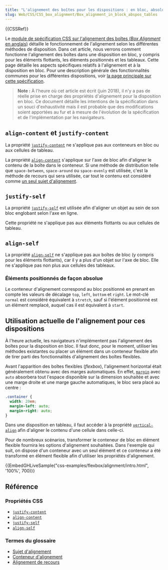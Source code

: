 ```yaml
---
title: "L'alignement des boîtes pour les dispositions : en bloc, absolue, en tableau"
slug: Web/CSS/CSS_box_alignment/Box_alignment_in_block_abspos_tables
---
```


{{CSSRef}}

Le [module de spécification CSS sur l'alignement des boîtes (<i lang="en">Box Alignment</i> en anglais)](/fr/docs/Web/CSS/CSS_Box_Alignment) détaille le fonctionnement de l'alignement selon les différentes méthodes de disposition. Dans cet article, nous verrons comment fonctionne l'alignement des boîtes dans une disposition en bloc, y compris pour les éléments flottants, les éléments positionnés et les tableaux. Cette page détaille les aspects spécifiques relatifs à l'alignement et à la disposition en bloc. Pour une description générale des fonctionnalités communes pour les différentes dispositions, voir [la page principale sur cette spécification](/fr/docs/Web/CSS/CSS_Box_Alignment).

> **Note :** À l'heure où cet article est écrit (juin 2018), il n'y a pas de réelle prise en charge des propriétés d'alignement pour la disposition en bloc. Ce document détaille les intentions de la spécification dans un souci d'exhaustivité mais il est probable que des modifications soient apportées au fur et à mesure de l'évolution de la spécification et de l'implémentation par les navigateurs.

## `align-content` et `justify-content`

La propriété [`justify-content`](/fr/docs/Web/CSS/justify-content) ne s'applique pas aux conteneurs en bloc ou aux cellules de tableau.

La propriété [`align-content`](/fr/docs/Web/CSS/align-content) s'applique sur l'axe de bloc afin d'aligner le contenu de la boîte dans le conteneur. Si une méthode de distribution telle que `space-between`, `space-around` ou `space-evenly` est utilisée, c'est la méthode de recours qui sera utilisée, car tout le contenu est considéré comme [un seul sujet d'alignement](/fr/docs/Glossary/Alignment_Subject).

## `justify-self`

La propriété [`justify-self`](/fr/docs/Web/CSS/justify-self) est utilisée afin d'aligner un objet au sein de son bloc englobant selon l'axe en ligne.

Cette propriété ne s'applique pas aux éléments flottants ou aux cellules de tableau.

## `align-self`

La propriété [`align-self`](/fr/docs/Web/CSS/align-self) ne s'applique pas aux boîtes de bloc (y compris pour les éléments flottants), car il y a plus d'un objet sur l'axe de bloc. Elle ne s'applique pas non plus aux cellules des tableaux.

### Éléments positionnés de façon absolue

Le conteneur d'alignement correspond au bloc positionné en prenant en compte les valeurs de décalage `top`, `left`, `bottom` et `right`. Le mot-clé `normal` est considéré équivalent à `stretch`, sauf si l'élément positionné est un élément remplacé, auquel cas il est équivalent à `start`.

## Utilisation actuelle de l'alignement pour ces dispositions

À l'heure actuelle, les navigateurs n'implémentent pas l'alignement des boîtes pour la disposition en bloc. Il faut donc, pour le moment, utiliser les méthodes existantes ou placer un élément dans un conteneur flexible afin de tirer parti des fonctionnalités d'alignement des boîtes flexibles.

Avant l'apparition des boîtes flexibles (<i lang="en">flexbox</i>), l'alignement horizontal était généralement obtenu avec des marges automatiques. En effet, [`margin`](/fr/docs/Web/CSS/margin) avec `auto` absorbera tout l'espace disponible sur la dimension souhaitée et avec une marge droite et une marge gauche automatiques, le bloc sera placé au centre&nbsp;:

```css
.container {
  width: 20em;
  margin-left: auto;
  margin-right: auto;
}
```

Dans une disposition en tableau, il faut accéder à la propriété [`vertical-align`](/fr/docs/Web/CSS/vertical-align) afin d'aligner le contenu d'une cellule dans celle-ci.

Pour de nombreux scénarios, transformer le conteneur de bloc en élément flexible fournira les options d'alignement souhaitées. Dans l'exemple qui suit, on dispose d'un conteneur avec un seul élément et ce conteneur a été transformé en élément flexible afin d'utiliser les propriétés d'alignement.

{{EmbedGHLiveSample("css-examples/flexbox/alignment/intro.html", '100%', 700)}}

## Référence

### Propriétés CSS

- [`justify-content`](/fr/docs/Web/CSS/justify-content)
- [`align-content`](/fr/docs/Web/CSS/align-content)
- [`justify-self`](/fr/docs/Web/CSS/justify-self)
- [`align-self`](/fr/docs/Web/CSS/align-self)

### Termes du glossaire

- [Sujet d'alignement](/fr/docs/Glossary/Alignment_Subject)
- [Conteneur d'alignement](/fr/docs/Glossary/Alignment_Container)
- [Alignement de recours](/fr/docs/Glossary/Fallback_Alignment)
